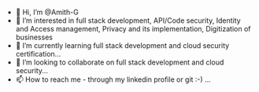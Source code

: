 - 👋 Hi, I’m @Amith-G
- 👀 I’m interested in full stack development, API/Code security, Identity and Access management, Privacy and its implementation, Digitization of businesses
- 🌱 I’m currently learning full stack development and cloud security certification...
- 💞️ I’m looking to collaborate on full stack development and cloud security...
- 📫 How to reach me - through my linkedin profile or git :-) ...

<!---
Amith-G/Amith-G is a ✨ special ✨ repository because its `README.md` (this file) appears on your GitHub profile.
You can click the Preview link to take a look at your changes.
--->

